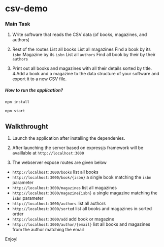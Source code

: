 # csv-demo

### Main Task
1. Write software that reads the CSV data (of books, magazines, and authors)
2. Rest of the routes
   List all books
   List all magazines
   Find a book  by its `isbn`
   Magazine by its `isbn`
   List all `authors`
   Find all book by their by their `authors`
   
3. Print out all books and magazines with all their details sorted by title.
4.Add a book and a magazine to the data structure of your software and export it to a new CSV file.


##### How to run the application?

```bash
npm install
```

```bash
npm start
```


## Walkthrought

1. Launch the application after installing the dependenies.

2. After launching the server based on expressjs framework will be availlable at `http://localhost:3000`

3. The webserver expose routes are given below

  * `http://localhost:3000/books`  list all books
  * `http://localhost:3000/book/{isbn}`  a single book matching the `isbn` parameter
  * `http://localhost:3000/magazines`  list all magazines
  * `http://localhost:3000/magazine{isbn}`  a single magazine matching the `isbn` parameter
  * `http://localhost:3000/authors`  list all authors 
  * `http://localhost:3000/sorted`  list all books and magazines in sorted order
  * `http://localhost:3000/add`  add book or magazine
  * `http://localhost:3000/author/{email}`  list all books and magazines from the author matching the email
  
  
Enjoy!
  
  
